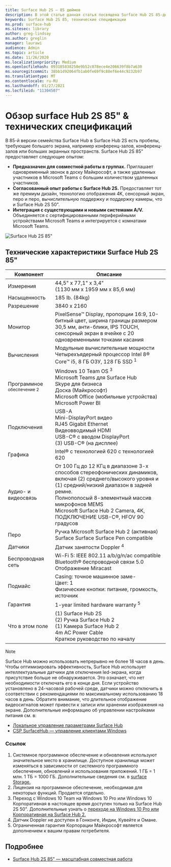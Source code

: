 ```yaml
---
title: Surface Hub 2S — 85 дюймов
description: В этой статье данная статья посвящена Surface Hub 2S 85-дюймовой.
keywords: Surface Hub 2S 85, технические спецификации
ms.prod: surface-hub
ms.sitesec: library
author: greg-lindsay
ms.author: greglin
manager: laurawi
audience: Admin
ms.topic: article
ms.date: 11/26/2020
ms.localizationpriority: Medium
ms.openlocfilehash: 093185838250e9b52c078ece4e206639f8b7a630
ms.sourcegitcommit: 38bb1d92064fb1ab0fe69f9c88ef6e44c9232b97
ms.translationtype: MT
ms.contentlocale: ru-RU
ms.lasthandoff: 01/27/2021
ms.locfileid: "11304507"
---
```

# Обзор surface Hub 2S 85" & технических спецификаций

В 85-й версии семейства Surface Hub в Surface Hub 2S есть пробелы, требующие большего экрана, например конференц-залов, конференц-залов или больших экранных пространств. Surface Hub 2S 85" предоставляет следующие опытом:

- **Предназначен для совместной работы в группах.** Приглашает одновременный звонок в доску Майкрософт, а также удаленных участников в Microsoft Teams с большим количеством удаленных участников.
- **Согласованный опыт работы с Surface Hub 2S.** Предоставляет тот же премиум дизайн, технологию отображения 4K, сенсорный экран, перо и перо, вычислительную поддержку и поддержку камеры, что и Surface Hub 2S 50".
- **Интеграция с существующими и новыми системами A/V.** Объединяется с сертифицированными периферийными устройствами Microsoft Teams и интегрируется с комнатами Microsoft Teams.

![Surface Hub 2S 85"](images/hub-2s-85.png)

## Технические характеристики Surface Hub 2S 85"

| Компонент    | Описание                                                                                                                                                                                                                                         |
| ----------------- | --------------------------------------------------------------------------------------------------------------------------------------------------------------------------------------------------------------------------------------------------------- |
| Измерения        | 44,5" x 77,1" x 3,4"<br>(1130 мм x 1959 мм x 85,6 мм)                                                                                                                                                                                                        |
| Насыщенность            | 185 lb. (84kg)                                                                                                                                                                                                                                            |
| Разрешение        | 3840 x 2160                                                                                                                                                                                                                                               |
| Монитор           | PixelSense™ Display, пропорции 16:9, 10-битный цвет, ширина границы размером 30,5 мм, анти-блики, IPS TOUCH, сенсорный экран в ячейке с 20 одновременными точками касания                                                                                                           |
| Вычисления           | Модульные вычислительные мощности<br>Четырехъядерный процессор Intel 8® Core™ i5, 8 ГБ ОЗУ, 128 ГБ SSD <sup> 1</sup>                                                                                                                                                      |
| Программное <sup> обеспечение 2</sup>         | Windows 10 Team OS <sup> 3</sup><br>Microsoft Teams для Surface Hub<br>Skype для бизнеса<br>Доска (Майкрософт)<br>Microsoft Office (мобильные устройства)<br>Microsoft Power BI                                                                                                   |
| Подключения       | USB-A<br>Mini-DisplayPort видео<br>RJ45 Gigabit Ethernet<br>Видеовводимый HDMI<br>USB-C® с вводом DisplayPort<br>(3) USB-C® (на дисплее)                                                                                                           |
| Графика          | Intel® с технологией 620 с технологией 620                                                                                                                                                                                                                                   |
| Аудио- и видеосвязь       | От 100 Гц до 12 КГц в диапазоне 3-х способов стереофонических динамиков, включая (2) среднего/высокого уровня и (1) средний/низкий диапазон в задней ремне. <br>Полнополосый 8-элементный массив микрофонов MEMS<br>Microsoft Surface Hub 2 Camera, 4K, ПОДКЛЮЧЕНИЕ USB-C®, HFOV 90 градусов |
| Перо               | Ручка Microsoft Surface Hub 2 (активная)<br>Surface Surface Surface Pen compatible                                                                                                                                                                                       |
| Датчики           | Датчик занятости Doppler <sup> 4</sup>                                                                                                                                                                                                                                 |
| Беспроводная сеть          | Wi-Fi 5: IEEE 802.11 a/b/g/n/ac compatible<br>Bluetooth® беспроводной связи 5.0<br>Отображение Miracast                                                                                                                                                      |
| Подмайс          | Casing: точное машинное заме-<br>Цвет: 1<br>Физические кнопки: питание, громкость, источник                                                                                                                            |
| Гарантия         | 1-year limited hardware warranty <sup> 5</sup>                                                                                                                                                                                                                          |
| Что в этом поле | (1) Surface Hub 2S<br>(2) Ручка Surface Hub 2<br>(1) Камера Surface Hub 2<br>4m AC Power Cable<br>Краткое руководство по началу                                                                                                                                         |

> [!NOTE]
> Surface Hub можно использовать непрерывно не более 18 часов в день. Чтобы оптимизировать эффективность, Surface Hub использует интеллектуальные датчики для отключения led-экрана, когда присутствие больше не обнаруживается. Это означает, что нет необходимости отключать его в конце дня. Если устройство установлено в 24-часовой рабочей среде, датчики можно отключить в соответствии с рекомендациями по максимальному использованию 18 часов в день. Обратите внимание, что длительное отображение видеосигналов может привести к записи или хранении изображения на экране. Дополнительные информацию об управлении настройками питания см. в:
>
> - [Локальное управление параметрами Surface Hub](local-management-surface-hub-settings.md)
> - [CSP SurfaceHub — управление клиентами Windows](https://docs.microsoft.com/windows/client-management/mdm/surfacehub-csp)
### Ссылок

1. Системное программное обеспечение и обновления используют значительное место в хранилище. Доступное хранилище может изменяться в зависимости от системного программного обеспечения, обновлений и использования приложений. 1 ГБ = 1 млн. 1 ТБ = 1000 ГБ. Дополнительные сведения см. в [surface Storage.](https://www.surface.com/storage)
2. Лицензия на программное обеспечение, необходимая для некоторых функций. Продается отдельно.
3. Переход с Windows 10 Team на Windows 10 Pro или Windows 10 Корпоративная в настоящее время доступен только на Surface Hub 2S 50". Дополнительные узнать о [переходе на Windows 10 Pro или Корпоративная на Surface Hub 2.](https://docs.microsoft.com/surface-hub/surface-hub-2s-migrate-os)
4. Датчик Doppler не доступен в Гонконге, Индии, Кувейте и Омане.
5. Ограниченная гарантия Корпорации Майкрософт является дополнением к вашим правам потребителя. 

## Подробнее

- [Surface Hub 2S 85" — масштабная совместная работа](https://techcommunity.microsoft.com/t5/surface-it-pro-blog/surface-hub-2s-85-quot-collaboration-at-a-massive-scale/ba-p/1669717)
